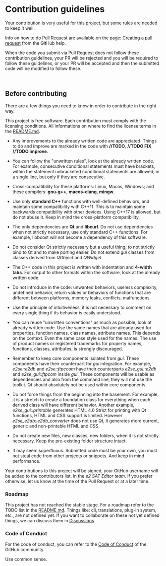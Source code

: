 # Contribution guidelines

Your contribution is very useful for this project, but some rules are needed to keep it well.

Info on how to do Pull Request are available on the page: [Creating a pull request](https://docs.github.com/pull-requests/collaborating-with-pull-requests/proposing-changes-to-your-work-with-pull-requests/creating-a-pull-request) from the GitHub help.

When the code you submit via Pull Request does not follow these contribution guidelines, your PR will be rejected and you will be required to follow these guidelines, or your PR will be accepted and then the submitted code will be modified to follow these.


&nbsp;
## Before contributing

There are a few things you need to know in order to contribute in the right way.

This project is free software. Each contribution must comply with the licensing conditions. All informations on where to find the license terms in the [README.md](https://github.com/ctlcltd/e2-sat-editor/blob/main/README.md).

- Any improvements to the already written code are appreciated. Things to do and improve are marked in the code with **//TODO**, **//TODO FIX**, **//TODO improve**.

- You can follow the "unwritten rules", look at the already written code. For example, consecutive conditional statements must have brackets, within the statement unbracketed conditional statements are allowed, in a single line, but only if they are consecutive.

- Cross-compatibility for these platforms: Linux, Macos, Windows; and these compilers: **gnu-g++**, **macos-clang**, **mingw**.

- Use only **standard C++** functions with well-defined behaviors, and maintain some compatibility with C++11. This is to maintain some backwards compatibility with other devices. Using C++17 is allowed, but do not abuse it. Keep in mind the cross-platform compatibility.

- The only dependencies are **Qt** and **libcurl**. Do not use dependencies when not strictly necessary, use only standard C++ functions. For example, libboost will not become a dependency of this software.

- Do not consider Qt strictly necessary but a useful thing, to not strictly bind to Qt and to make porting easier. Do not extend *gui* classes from classes derived from *QObject* and *QWidget*.

- The C++ code in this project is written with indentation and **4-width tabs**. For output to other formats within the software, look at the already written code.

- Do not introduce in the code: unwanted behaviors, useless complexity, undefined behavior, return values or behaviors of functions that are different between platforms, memory leaks, conflicts, malfunctions.

- Use the principle of intuitiveness, it is not necessary to comment on every single thing if its behavior is easily understood.

- You can reuse "unwritten conventions" as much as possible, look at already written code. Use the same names that are already used for properties, function names, class names, attribute names. This depends on the context. Even the same case style used for the names. The use of product names or registered trademarks for property names, functions, classes, attributes, is strongly discouraged.

- Remember to keep core components isolated from *gui*. These components have their counterpart for *gui* integration. For example, *e2se::e2db* and *e2se::ftpccom* have their counterparts *e2se_gui::e2db* and *e2se_gui::ftpcom* inside *gui*. These components will be usable as dependencies and also from the command line, they will not use the toolkit. Qt should absolutely not be used within core components.

- Do not force things from the beginning into the basement. For example, it is a stretch to create a foundation class for everything when each derived class will have different behavior. Another example, *e2se_gui::printable* generates HTML 4.0 Strict for printing with Qt functions, HTML and CSS support is limited. However *e2se_e2db::e2db_converter* does not use Qt, it generates more current, generic and non-printable HTML and CSS.

- Do not create new files, new classes, new folders, when it is not strictly necessary. Keep the pre-existing folder structure intact.

- It may seem superfluous. Submitted code must be your own, you must not steal code from other projects or snippets. And keep in mind performance.

Your contributions to this project will be signed, your GitHub username will be added to the contributors list, in the *e2 SAT Editor team*. If you prefer otherwise, let us know at the time of the Pull Request or at a later time.


### Roadmap

This project has not reached the stable stage. For a roadmap refer to the TODO list in the [README.md](https://github.com/ctlcltd/e2-sat-editor/blob/main/README.md). Things like: cli, translations, plug-in system, etc., are not defined yet. If you want to collaborate on these not yet defined things, we can discuss them in [Discussions](https://github.com/ctlcltd/e2-sat-editor/discussions).


### Code of Conduct

For the code of conduct, you can refer to the [Code of Conduct](https://docs.github.com/site-policy/github-terms/github-community-code-of-conduct) of the GitHub community.

Use common sense.

